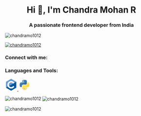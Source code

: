 <h1 align="center">Hi 👋, I'm Chandra Mohan R</h1>
<h3 align="center">A passionate frontend developer from India</h3>

<p align="left"> <img src="https://komarev.com/ghpvc/?username=chandramo1012&label=Profile%20views&color=0e75b6&style=flat" alt="chandramo1012" /> </p>

<p align="left"> <a href="https://github.com/ryo-ma/github-profile-trophy"><img src="https://github-profile-trophy.vercel.app/?username=chandramo1012" alt="chandramo1012" /></a> </p>

<h3 align="left">Connect with me:</h3>
<p align="left">
</p>

<h3 align="left">Languages and Tools:</h3>
<p align="left"> <a href="https://www.cprogramming.com/" target="_blank" rel="noreferrer"> <img src="https://raw.githubusercontent.com/devicons/devicon/master/icons/c/c-original.svg" alt="c" width="40" height="40"/> </a> <a href="https://www.python.org" target="_blank" rel="noreferrer"> <img src="https://raw.githubusercontent.com/devicons/devicon/master/icons/python/python-original.svg" alt="python" width="40" height="40"/> </a> </p>

<p><img align="left" src="https://github-readme-stats.vercel.app/api/top-langs?username=chandramo1012&show_icons=true&locale=en&layout=compact" alt="chandramo1012" /></p>

<p>&nbsp;<img align="center" src="https://github-readme-stats.vercel.app/api?username=chandramo1012&show_icons=true&locale=en" alt="chandramo1012" /></p>

<p><img align="center" src="https://github-readme-streak-stats.herokuapp.com/?user=chandramo1012&" alt="chandramo1012" /></p>

